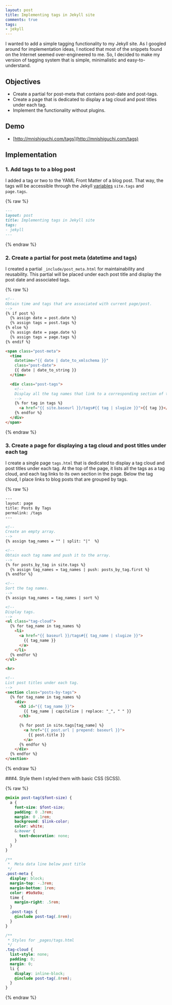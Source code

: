 ```yaml
---
layout: post
title: Implementing tags in Jekyll site
comments: true
tags:
- jekyll
---
```


I wanted to add a simple tagging functionality to my Jekyll site. As I googled around for implementation ideas, I noticed that most of the snippets found on the Internet seemed over-engineered to me. So, I decided to make my version of tagging system that is simple, minimalistic and easy-to-understand.

<!--more-->

## Objectives
- Create a partial for post-meta that contains post-date and post-tags.
- Create a page that is dedicated to display a tag cloud and post titles under each tag.
- Implement the functionality without plugins.

## Demo
- [http://mnishiguchi.com/tags](http://mnishiguchi.com/tags)

## Implementation

### 1. Add tags to to a blog post
I added a tag or two to the YAML Front Matter of a blog post. That way, the tags will be accessible through the Jekyll [variables](https://jekyllrb.com/docs/variables/) `site.tags` and `page.tags`.

{% raw %}
```md
---
layout: post
title: Implementing tags in Jekyll site
tags:
- jekyll
---
```
{% endraw %}


### 2. Create a partial for post meta (datetime and tags)
I created a partial `_include/post_meta.html` for maintainability and reusability.
This partial will be placed under each post title and display the post date and associated tags.

{% raw %}
```html
<!--
Obtain time and tags that are associated with current page/post.
-->
{% if post %}
  {% assign date = post.date %}
  {% assign tags = post.tags %}
{% else %}
  {% assign date = page.date %}
  {% assign tags = page.tags %}
{% endif %}

<span class="post-meta">
  <time
    datetime="{{ date | date_to_xmlschema }}"
    class="post-date">
    {{ date | date_to_string }}
  </time>

  <div class="post-tags">
    <!--
    Display all the tag names that link to a corresponding section of the Tags page.
    -->
    {% for tag in tags %}
      <a href="{{ site.baseurl }}/tags#{{ tag | slugize }}">{{ tag }}</a>
    {% endfor %}
  </div>
</span>
```
{% endraw %}


### 3. Create a page for displaying a tag cloud and post titles under each tag
I create a single page `tags.html` that is dedicated to display a tag cloud and post titles under each tag. At the top of the page, it lists all the tags as a tag cloud, and each tag links to its own section in the page. Below the tag cloud, I place links to blog posts that are grouped by tags.

{% raw %}
```html
---
layout: page
title: Posts By Tags
permalink: /tags
---

<!--
Create an empty array.
-->
{% assign tag_names = "" | split: "|"  %}

<!--
Obtain each tag name and push it to the array.
-->
{% for posts_by_tag in site.tags %}
  {% assign tag_names = tag_names | push: posts_by_tag.first %}
{% endfor %}

<!--
Sort the tag names.
-->
{% assign tag_names = tag_names | sort %}

<!--
Display tags.
-->
<ul class="tag-cloud">
  {% for tag_name in tag_names %}
    <li>
      <a href="{{ baseurl }}/tags#{{ tag_name | slugize }}">
        {{ tag_name }}
      </a>
    </li>
  {% endfor %}
</ul>

<hr>

<!--
List post titles under each tag.
-->
<section class="posts-by-tags">
  {% for tag_name in tag_names %}
    <div>
      <h3 id="{{ tag_name }}">
        {{ tag_name | capitalize | replace: "_", " " }}
      </h3>

      {% for post in site.tags[tag_name] %}
        <a href="{{ post.url | prepend: baseurl }}">
          {{ post.title }}
        </a>
      {% endfor %}
    </div>
  {% endfor %}
</section>
```
{% endraw %}


###4. Style them
I styled them with basic CSS (SCSS).

{% raw %}
```scss
@mixin post-tag($font-size) {
  a {
    font-size: $font-size;
    padding: 0 .3rem;
    margin: 0 .1rem;
    background: $link-color;
    color: white;
    &:hover {
      text-decoration: none;
    }
  }
}

/**
 *  Meta data line below post title
 */
.post-meta {
  display: block;
  margin-top: -.3rem;
  margin-bottom: 1rem;
  color: #9a9a9a;
  time {
    margin-right: .5rem;
  }
  .post-tags {
    @include post-tag(.8rem);
  }
}

/**
 * Styles for _pages/tags.html
 */
.tag-cloud {
  list-style: none;
  padding: 0;
  margin: 0;
  li {
    display: inline-block;
    @include post-tag(.8rem);
  }
}
```
{% endraw %}
